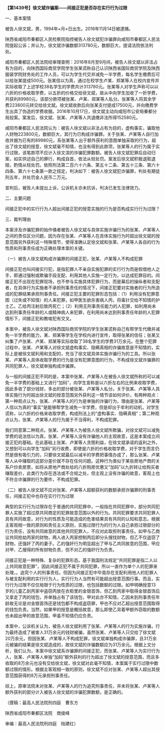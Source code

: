 **【第1439号】徐文斌诈骗案——间接正犯是否存在实行行为过限**

一、基本案情

被告人徐文斌，男，1994年×月×日出生。2016年11月14日被逮捕。

陕西省咸阳市秦都区人民检察院指控被告人徐文斌犯诈骗罪向咸阳市秦都区人民法院提起公诉；并认为，徐文斌诈骗数额313780元，数额巨大，提请法院依法判处。

咸阳市秦都区人民法院经审理查明：2016年8月至9月间，被告人徐文斌以非法占有为目的，向陕西国际商贸学院学生张某谎称自己认识陕西省国际商贸学院及陕西服装学院财务处的工作人员，可以为学生代交并减免一半学费，每名学生缴费后可以给张某提成500元。张某信以为真，通过在校学生卢某、郑某等人在校内宣传并实际收取了上述学校38名学生的学费共计313780元。张某等人对学生声称可以以六折的价格收取学费，以五折的价格交给徐文斌，故从中向学生加收了一折学费，共获利89980元，该部分款项被张某、卢某、郑某等人私分。张某等人将其余学费223800元转交给徐文斌。徐文斌收款后向张某支付提成17500元，并向缴费学生出具了伪造的学费收据。2016年10月17日，徐文斌主动向咸阳市公安局秦都分局投案。案发后，徐文斌、张某、卢某等人共退缴非法所得152580元。

咸阳市秦都区人民法院认为：被告人徐文斌以非法占有为目的，虚构事实，骗取他人财物223800元，数额巨大，其行为已构成诈骗罪。关于张某、卢某等人自行加收并据为已有的89980元，系张某等人出于额外获利的意图单独采取的行为，超出了徐文斌的授意，徐文斌毫不知情，也没有得到此款项，张某等人的行为属于实行过限，该笔款项不应计入徐文滨的诈骗犯罪数额。被告人徐文斌犯罪后自动归案，如实供述自己的罪行，构成自首，依法从轻处罚。案发后徐文斌积极退赃退赔，酌情从轻处罚。依照刑法第二百六十六条、第五十二条、第五十三条、第六十四条、第六十七条第一款之规定，判决如下：被告人徐文斌犯诈骗罪，判处有期徒刑五年，并处罚金人民币二万元。

宣判后，被告人未提出上诉，公诉机关亦未抗诉，判决已发生法律效力。

二、主要问题

间接正犯中的实行行为人超出间接正犯的授意实施的行为是否构成实行行为过限？

三、裁判理由

本案涉及诈骗犯罪的始作俑者被告人徐文斌与具体实施诈骗行为的张某、卢某等人之间的责任区分问题，因为存在张某、卢某等人在具体实施行为时超出徐文斌的授意范围另外获利这一特殊情节，使得准确认定徐文斌和张莱、卢某等人各自的行为性质和刑事责任成为正确处理本案的关键。

（一）被告人徐文斌构成诈骗罪的间接正犯，张某、卢某等人不构成犯罪

间接正犯也叫间接实行犯，是指犯罪人不亲自实施犯罪的实行行为而是假借他人之手，即通过强制或欺骗手段支配、利用其他人实施一定行为，以达成犯罪目的。间接正犯不出现在犯罪现场，也不参与实施具体犯罪行为，而是幕后的操纵者和支配者，在具体行为实施者不承担刑事责任的情况下，间接正犯要对实施者的行为所造成的犯罪结果承担刑事责任。间接正犯主要的犯罪形态包括：（1）利用没有犯罪意图（过失或不知情）的人来犯罪，如甲医生欲杀害病人丙，将毒针交给不知情的护士乙，乙给丙注射后致丙死亡；（2）利用无刑事责任能力的人犯罪，如利用尚未达到刑事责任年龄的人或精神病人来犯罪，在利用尚未达到刑事责任年龄的人犯罪情形下，间接正犯和教唆犯有交叉。

本案中，被告人徐文斌对陕西国际商贸学院的学生张某谎称自己有帮学生代缴并减免一半学费的能力，某、郑某等学生在学校内进行宣传，取得张某的信任；张某又纠集了卢张某、卢某、郑某等实际收取了38名学生的学费31万余元。在整个犯罪过程中，张某、卢某等人对徐文斌虚构事实、隐瞒真相的诈骗故意是不知情的，实际上是被徐文斌利用和支配的，充当了徐文斌具体实施诈骗行为的工具。所以张某、卢某等人具体收取学费的行为是没有犯罪意图的行为，不构成徐文斌诈骗罪的共同犯罪人，徐文斌单独构成诈骗罪。

与一般的间接正犯不同的是，本案中张某、卢某等人在被告人徐文斌所称的可以减免一半学费的基础上又进行“加码”，向学生宣称是以六折左右的比例来收取学费，因此多收了部分钱财，多出的部分被张某、卢某等人私分。关于张某、卢某等人具体实施行为时超出徐文斌的授意范围另外获利这一情节该如何评价，有两种观点：第一种观点认为，张某、卢某等人的行为是单独的诈骗行为，理由是张某、卢某等人信以为真的“事实”是能够帮学生减免一半学费，但是却出于牟利的动机，对学生谎称，以六折的价格来收取学费，构成刑法上的“虚构事实、隐瞒真相”；第二种观点认为，张某、卢某等人的行为属于不当得利，不构成犯罪。

我们同意第二种观点。张某、卢某等人为被告人徐文斌所欺骗，对徐文斌可以减免学费的说法信以为真，张某、卢某等人没有诈骗他人的主观故意，这是本案成立间接正犯的基础。在此基础上张某、卢某等人贪图利益，在徐文斌承诺的返利之外，又想到可以向学生“加码”另行收费，即使是六折的价格收取学费，对于学生而言仍然是很有吸引力的，只要徐文斌最后以减半的学费把事情办成了，那么张某、卢某等人从中赚取的这部分差价就不存在任何问题。这种行为类似于某些房地产商的关系户炒卖房票，如将从房地产商处给的八折购房优惠又“加码”以九折转让给购买者赚取差价，此类行为存在违法或不合规之处，但主观上没有诈骗的故意，客观上也不符合诈骗罪的行为要件，不构成犯罪。

（二）被告人徐文斌不应对张某、卢某等人超额获利的数额承担诈骗罪的刑事责任，间接正犯中也存在实行行为过限

典型的实行行为过限存在于普通的共同犯罪中，一般指在共同犯罪中，部分共同犯罪人实施了超过原共同商定的犯罪故意范围以外的行为。共同犯罪要求共同犯罪人具有共同故意，对行为的性质及可能造成的危害结果具有共同的认知和意志。根据主客观相一致的原则和责任主义原则，实施过限行为的行为人自己承担过限部分的行为责任，没有共同故意的其他共同犯罪人，不应对此取担刑事责任。如甲与乙商议共同抢劫丙家的财物，两人进入丙家控制丙后即分头搜找财物，但乙不仅盗窃了财物，还强奸了丙的妻子。乙的强奸行为明显超出了甲与乙共同故意的范围，甲应对甲、乙搜得的所有财物负责，但不对乙的强奸行为负责。

间接正犯是一种特殊、复杂的犯罪形态。基于我国刑法规定“共同犯罪是指二人以上共同故意犯罪”，因此间接正犯不属于共同犯罪，所以一直作为单个人的犯罪来处理，。追究个人的刑事责任。但因为间接正犯中毕竟存在支配利用他人的犯罪人与被支配利用的实行行为人，实行行为人当然有可能超出授意范围行事。而且，实行行为过限不仅仅局限于行为性质的过限，也包括数额的过限。如甲明确授意13岁的儿童乙到丙家中盗窃丙放在衣柜里的金银首饰，但乙到丙家中取得金银首饰后又拿走了丙的钱包，并单独占有了该钱包，甲对此亦不知情，乙因未到刑事责任年龄故无论是对金银首饰还是钱包都不构成盗窃罪，甲也不应对乙超出授意范围取得的钱包负责。当然，如果甲的授意是概括故意，那么即使乙背着甲额外窃取的数额也未超出甲的故意范围，甲虽不知情仍应负责。

本案中，公诉机关认为，被告人徐文斌利用了张某、卢某等人的行为实施诈骗，行为最终造成了被害人31万余元的钱财被骗，虽然张某、卢某等人只交给了徐文斌20万余元，但因张某、卢某等人不构成犯罪，徐文斌单独构成诈骗罪，且31万余元被骗的结果是徐文斌造成的，故徐文斌的诈骗数额应为31万余元。根据上文分析，我们认为，本案中徐文斌系诈骗罪的间接正犯，而张某、卢某等人为实行行为人，张某、卢某等人单独“加码”额外获利的行为超出了徐文斌的授意范围，而且多收取的8万余元也没有交给徐文斌，徐文斌对此毫不知情，本案属于实行过限中数额过限的情形。根据主客观相一致的原则，徐文斌不应对张某、卢某等人超出其授意范围获得的8万元承担刑事责任。

综上，原审法院未对张某、卢某等人的行为追究刑事责任，并未将张某、卢某等人额外获利的部分计入被告人徐文斌的诈骗犯罪数额，是正确的。

（摸稿：最高人民法院刑四庭　曹东方

陕西省成阳市秦都区法院　商俊峰

审编：最高人民法院刑四庭　陆建红）
